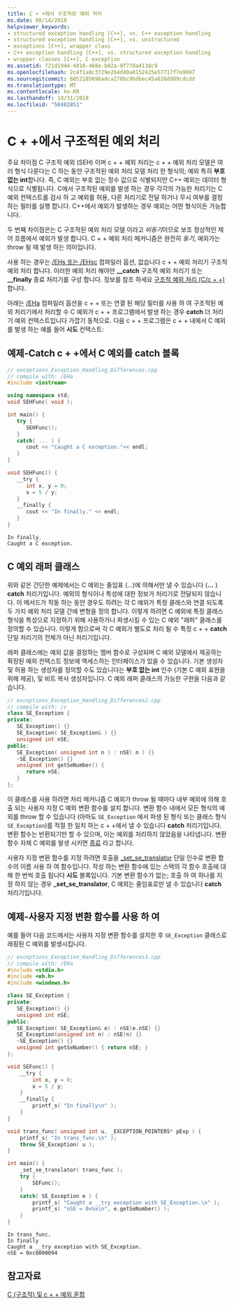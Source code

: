 ```yaml
---
title: C + +에서 구조적된 예외 처리
ms.date: 08/14/2018
helpviewer_keywords:
- structured exception handling [C++], vs. C++ exception handling
- structured exception handling [C++], vs. unstructured
- exceptions [C++], wrapper class
- C++ exception handling [C++], vs. structured exception handling
- wrapper classes [C++], C exception
ms.assetid: f21d1944-4810-468e-b02a-9f77da4138c9
ms.openlocfilehash: 2c4f1a8c3729e2b4d49a0152425e57717f7e9997
ms.sourcegitcommit: 6052185696adca270bc9bdbec45a626dd89cdcdd
ms.translationtype: MT
ms.contentlocale: ko-KR
ms.lasthandoff: 10/31/2018
ms.locfileid: "50482851"
---
```

# <a name="handle-structured-exceptions-in-c"></a>C + +에서 구조적된 예외 처리

주요 차이점 C 구조적 예외 (SEH) 이며 c + + 예외 처리는 c + + 예외 처리 모델은 여러 형식 다룬다는 C 하는 동안 구조적된 예외 처리 모델 처리 한 형식의; 예외 특히 **부호 없는 int**합니다. 즉, C 예외는 부호 없는 정수 값으로 식별되지만 C++ 예외는 데이터 형식으로 식별됩니다. C에서 구조적된 예외를 발생 하는 경우 각각의 가능한 처리기는 C 예외 컨텍스트를 검사 하 고 예외를 허용, 다른 처리기로 전달 하거나 무시 여부를 결정 하는 필터를 실행 합니다. C++에서 예외가 발생하는 경우 예외는 어떤 형식이든 가능합니다.

두 번째 차이점은는 C 구조적된 예외 처리 모델 이라고 *비동기*이므로 보조 정상적인 제어 흐름에서 예외가 발생 합니다. C + + 예외 처리 메커니즘은 완전히 *동기*, 예외가는 throw 될 때 발생 하는 의미입니다.

사용 하는 경우는 [/EHs 또는 /EHsc](../build/reference/eh-exception-handling-model.md) 컴파일러 옵션, 없습니다 c + + 예외 처리기 구조적 예외 처리 합니다. 이러한 예외 처리 해야만 **__catch** 구조적 예외 처리기 또는 **__finally** 종료 처리기를 구성 합니다. 정보를 참조 하세요 [구조적 예외 처리 (C/c + +)](structured-exception-handling-c-cpp.md)합니다.

아래는 [/EHa](../build/reference/eh-exception-handling-model.md) 컴파일러 옵션을 c + + 또는 연결 된 해당 필터를 사용 하 여 구조적된 예외 처리기에서 처리할 수 C 예외가 c + + 프로그램에서 발생 하는 경우 **catch** 더 처리기 예외 컨텍스트입니다 가깝기 동적으로. 다음 c + + 프로그램은 c + + 내에서 C 예외를 발생 하는 예를 들어 **시도** 컨텍스트:

## <a name="example---catch-a-c-exception-in-a-c-catch-block"></a>예제-Catch c + +에서 C 예외를 catch 블록

```cpp
// exceptions_Exception_Handling_Differences.cpp
// compile with: /EHa
#include <iostream>

using namespace std;
void SEHFunc( void );

int main() {
   try {
      SEHFunc();
   }
   catch( ... ) {
      cout << "Caught a C exception."<< endl;
   }
}

void SEHFunc() {
   __try {
      int x, y = 0;
      x = 5 / y;
   }
   __finally {
      cout << "In finally." << endl;
   }
}
```

```Output
In finally.
Caught a C exception.
```

## <a name="c-exception-wrapper-classes"></a>C 예외 래퍼 클래스

위와 같은 간단한 예제에서는 C 예외는 줄임표 (...)에 의해서만 낼 수 있습니다 (**...** ) **catch** 처리기입니다. 예외의 형식이나 특성에 대한 정보가 처리기로 전달되지 않습니다. 이 메서드가 작동 하는 동안 경우도 하려는 각 C 예외가 특정 클래스와 연결 되도록 두 가지 예외 처리 모델 간에 변형을 정의 합니다. 이렇게 하려면 C 예외에 특정 클래스 형식을 특성으로 지정하기 위해 사용하거나 파생시킬 수 있는 C 예외 "래퍼" 클래스를 정의할 수 있습니다. 이렇게 함으로써 각 C 예외가 별도로 처리 될 수 특정 c + + **catch** 단일 처리기의 전체가 아닌 처리기입니다.

래퍼 클래스에는 예외 값을 결정하는 멤버 함수로 구성되며 C 예외 모델에서 제공하는 확장된 예외 컨텍스트 정보에 액세스하는 인터페이스가 있을 수 있습니다. 기본 생성자 및 허용 하는 생성자를 정의할 수도 있습니다는 **부호 없는 int** 인수 (기본 C 예외 표현을 위해 제공), 및 비트 복사 생성자입니다. C 예외 래퍼 클래스의 가능한 구현을 다음과 같습니다.

```cpp
// exceptions_Exception_Handling_Differences2.cpp
// compile with: /c
class SE_Exception {
private:
   SE_Exception() {}
   SE_Exception( SE_Exception& ) {}
   unsigned int nSE;
public:
   SE_Exception( unsigned int n ) : nSE( n ) {}
   ~SE_Exception() {}
   unsigned int getSeNumber() {
      return nSE;
   }
};
```

이 클래스를 사용 하려면 처리 메커니즘 C 예외가 throw 될 때마다 내부 예외에 의해 호출 되는 사용자 지정 C 예외 변환 함수를 설치 합니다. 변환 함수 내에서 모든 형식의 예외를 throw 할 수 있습니다 (아마도 `SE_Exception` 에서 파생 된 형식 또는 클래스 형식 `SE_Exception`)를 적절 한 일치 하는 c + +에서 낼 수 있습니다 **catch** 처리기입니다. 변환 함수는 반환되기만 할 수 있으며, 이는 예외를 처리하지 않았음을 나타냅니다. 변환 함수 자체 C 예외를 발생 시키면 [종료](../c-runtime-library/reference/terminate-crt.md) 라고 합니다.

사용자 지정 변환 함수를 지정 하려면 호출을 [_set_se_translator](../c-runtime-library/reference/set-se-translator.md) 단일 인수로 변환 함수의 이름 사용 하 여 함수입니다. 작성 하는 변환 함수에 있는 스택의 각 함수 호출에 대해 한 번씩 호출 됩니다 **시도** 블록입니다. 기본 변환 함수가 없는; 호출 하 여 하나를 지정 하지 않는 경우 **_set_se_translator**, C 예외는 줄임표로만 낼 수 있습니다 **catch** 처리기입니다.

## <a name="example---use-a-custom-translation-function"></a>예제-사용자 지정 변환 함수를 사용 하 여

예를 들어 다음 코드에서는 사용자 지정 변환 함수를 설치한 후 `SE_Exception` 클래스로 래핑된 C 예외를 발생시킵니다.

```cpp
// exceptions_Exception_Handling_Differences3.cpp
// compile with: /EHa
#include <stdio.h>
#include <eh.h>
#include <windows.h>

class SE_Exception {
private:
   SE_Exception() {}
   unsigned int nSE;
public:
   SE_Exception( SE_Exception& e) : nSE(e.nSE) {}
   SE_Exception(unsigned int n) : nSE(n) {}
   ~SE_Exception() {}
   unsigned int getSeNumber() { return nSE; }
};

void SEFunc() {
    __try {
        int x, y = 0;
        x = 5 / y;
    }
    __finally {
        printf_s( "In finally\n" );
    }
}

void trans_func( unsigned int u, _EXCEPTION_POINTERS* pExp ) {
    printf_s( "In trans_func.\n" );
    throw SE_Exception( u );
}

int main() {
    _set_se_translator( trans_func );
    try {
        SEFunc();
    }
    catch( SE_Exception e ) {
        printf_s( "Caught a __try exception with SE_Exception.\n" );
        printf_s( "nSE = 0x%x\n", e.getSeNumber() );
    }
}
```

```Output
In trans_func.
In finally
Caught a __try exception with SE_Exception.
nSE = 0xc0000094
```

## <a name="see-also"></a>참고자료

[C (구조적) 및 c + + 예외 혼합](../cpp/mixing-c-structured-and-cpp-exceptions.md)
